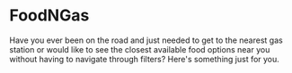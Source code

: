 # FoodNGas
Have you ever been on the road and just needed to get to the nearest gas station or would like to see the closest available food options near you without having to navigate through filters? Here's something just for you.
